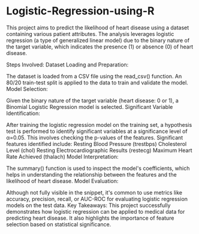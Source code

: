 # Logistic-Regression-using-R

This project aims to predict the likelihood of heart disease using a dataset containing various patient attributes. The analysis leverages logistic regression (a type of generalized linear model) due to the binary nature of the target variable, which indicates the presence (1) or absence (0) of heart disease.

Steps Involved:
Dataset Loading and Preparation:

The dataset is loaded from a CSV file using the read_csv() function.
An 80/20 train-test split is applied to the data to train and validate the model.
Model Selection:

Given the binary nature of the target variable (heart disease: 0 or 1), a Binomial Logistic Regression model is selected.
Significant Variable Identification:

After training the logistic regression model on the training set, a hypothesis test is performed to identify significant variables at a significance level of α=0.05. This involves checking the p-values of the features.
Significant features identified include:
Resting Blood Pressure (trestbps)
Cholesterol Level (chol)
Resting Electrocardiographic Results (restecg)
Maximum Heart Rate Achieved (thalach)
Model Interpretation:

The summary() function is used to inspect the model's coefficients, which helps in understanding the relationship between the features and the likelihood of heart disease.
Model Evaluation:

Although not fully visible in the snippet, it's common to use metrics like accuracy, precision, recall, or AUC-ROC for evaluating logistic regression models on the test data.
Key Takeaways:
This project successfully demonstrates how logistic regression can be applied to medical data for predicting heart disease. It also highlights the importance of feature selection based on statistical significance.
